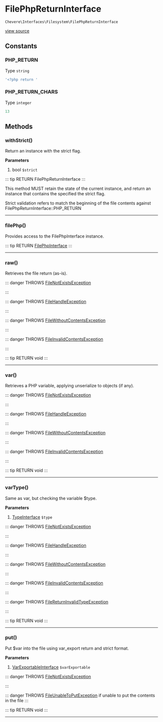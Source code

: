 # FilePhpReturnInterface

`Chevere\Interfaces\Filesystem\FilePhpReturnInterface`

[view source](https://github.com/chevere/chevere/blob/master/interfaces/Filesystem/FilePhpReturnInterface.php)

## Constants

### PHP_RETURN

Type `string`

```php
'<?php return '
```

### PHP_RETURN_CHARS

Type `integer`

```php
13
```


## Methods

### withStrict()

Return an instance with the strict flag.

**Parameters**

1. bool `$strict`

::: tip RETURN
FilePhpReturnInterface
:::

This method MUST retain the state of the current instance, and return
an instance that contains the specified the strict flag.

Strict validation refers to match the beginning of the file contents
against FilePhpReturnInterface::PHP_RETURN

---

### filePhp()

Provides access to the FilePhpInterface instance.

::: tip RETURN
[FilePhpInterface](./FilePhpInterface.md)
:::


---

### raw()

Retrieves the file return (as-is).

::: danger THROWS
[FileNotExistsException](../../Exceptions/Filesystem/FileNotExistsException.md)
 
:::

::: danger THROWS
[FileHandleException](../../Exceptions/Filesystem/FileHandleException.md)
 
:::

::: danger THROWS
[FileWithoutContentsException](../../Exceptions/Filesystem/FileWithoutContentsException.md)
 
:::

::: danger THROWS
[FileInvalidContentsException](../../Exceptions/Filesystem/FileInvalidContentsException.md)
 
:::

::: tip RETURN
void
:::


---

### var()

Retrieves a PHP variable, applying unserialize to objects (if any).

::: danger THROWS
[FileNotExistsException](../../Exceptions/Filesystem/FileNotExistsException.md)
 
:::

::: danger THROWS
[FileHandleException](../../Exceptions/Filesystem/FileHandleException.md)
 
:::

::: danger THROWS
[FileWithoutContentsException](../../Exceptions/Filesystem/FileWithoutContentsException.md)
 
:::

::: danger THROWS
[FileInvalidContentsException](../../Exceptions/Filesystem/FileInvalidContentsException.md)
 
:::

::: tip RETURN
void
:::


---

### varType()

Same as var, but checking the variable $type.

**Parameters**

1. [TypeInterface](../Type/TypeInterface.md) `$type`

::: danger THROWS
[FileNotExistsException](../../Exceptions/Filesystem/FileNotExistsException.md)
 
:::

::: danger THROWS
[FileHandleException](../../Exceptions/Filesystem/FileHandleException.md)
 
:::

::: danger THROWS
[FileWithoutContentsException](../../Exceptions/Filesystem/FileWithoutContentsException.md)
 
:::

::: danger THROWS
[FileInvalidContentsException](../../Exceptions/Filesystem/FileInvalidContentsException.md)
 
:::

::: danger THROWS
[FileReturnInvalidTypeException](./FileReturnInvalidTypeException.md)
 
:::

::: tip RETURN
void
:::


---

### put()

Put $var into the file using var_export return and strict format.

**Parameters**

1. [VarExportableInterface](../VarExportable/VarExportableInterface.md) `$varExportable`

::: danger THROWS
[FileNotExistsException](../../Exceptions/Filesystem/FileNotExistsException.md)
 
:::

::: danger THROWS
[FileUnableToPutException](../../Exceptions/Filesystem/FileUnableToPutException.md)
 if unable to put the contents in the file
:::

::: tip RETURN
void
:::


---


